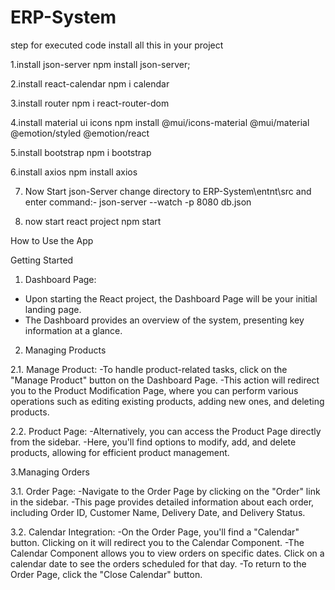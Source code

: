 # ERP-System
step for executed code
install all this in your project

1.install json-server
    npm install json-server;

2.install react-calendar
    npm i calendar

3.install router
    npm i react-router-dom

4.install material ui icons
    npm install @mui/icons-material @mui/material @emotion/styled @emotion/react

5.install bootstrap
    npm i bootstrap

6.install axios
    npm install axios


7. Now Start json-Server
    change directory to ERP-System\entnt\src
    and enter command:-
    json-server --watch -p 8080 db.json

8. now start react project 
    npm start


How to Use the App

Getting Started
1. Dashboard Page:
- Upon starting the React project, the Dashboard Page will be your initial landing page.
- The Dashboard provides an overview of the system, presenting key   information at a glance.

2. Managing Products

2.1. Manage Product:
-To handle product-related tasks, click on the "Manage Product" button on the Dashboard Page.
-This action will redirect you to the Product Modification Page, where you can perform various operations such as editing existing products, adding new ones, and deleting products.

2.2. Product Page:
-Alternatively, you can access the Product Page directly from the sidebar.
-Here, you'll find options to modify, add, and delete products, allowing for efficient product management.

3.Managing Orders

3.1. Order Page:
-Navigate to the Order Page by clicking on the "Order" link in the sidebar.
-This page provides detailed information about each order, including Order ID, Customer Name, Delivery Date, and Delivery Status.

3.2. Calendar Integration:
-On the Order Page, you'll find a "Calendar" button. Clicking on it will redirect you to the Calendar Component.
-The Calendar Component allows you to view orders on specific dates. Click on a calendar date to see the orders scheduled for that day.
-To return to the Order Page, click the "Close Calendar" button.
    